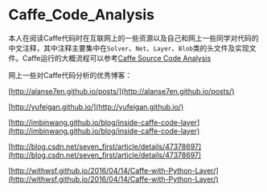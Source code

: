 # Caffe_Code_Analysis

本人在阅读Caffe代码时在互联网上的一些资源以及自己和网上一些同学对代码的中文注释，其中注释主要集中在`Solver`、`Net`、`Layer`、`Blob`类的头文件及实现文件。Caffe运行的大概流程可以参考[Caffe Source Code Analysis](http://buptldy.github.io/2016/10/09/2016-10-09-Caffe_Code/)

网上一些对Caffe代码分析的优秀博客：

[http://alanse7en.github.io/posts/](http://alanse7en.github.io/posts/)

[http://yufeigan.github.io/](http://yufeigan.github.io/)

[http://imbinwang.github.io/blog/inside-caffe-code-layer](http://imbinwang.github.io/blog/inside-caffe-code-layer)

[http://blog.csdn.net/seven_first/article/details/47378697](http://blog.csdn.net/seven_first/article/details/47378697)

[http://withwsf.github.io/2016/04/14/Caffe-with-Python-Layer/](http://withwsf.github.io/2016/04/14/Caffe-with-Python-Layer/)
